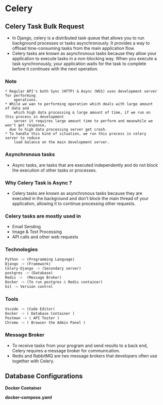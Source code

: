 # Celery

## Celery Task Bulk Request

- In Django, celery is a distributed task queue that allows you to run background processes or tasks asynchronously. It provides a way to offload time-consuming tasks from the main application flow.
- Celery tasks are known as asynchronous tasks because they allow your application to execute tasks in a non-blocking way. When you execute a task synchronously, your application waits for the task to complete before it continues with the next operation.

### Note

```
* Regular API's both Sync (HTTP) & Async (WSS) uses development server for performing
	operations. 
* While we wan to performing operation which deals with large amount of data and
	which high data processing & large amount of time, if we run on this process in development
	server it requires large amount time to perform and meanwhile we won't get response,
  due to high data processing server get crash.
* To handle this kind of situation, we run this process in celery server to reduce 
	load balance on the main development server.
```

### Asynchronous tasks

- Async tasks, are tasks that are executed independently and do not block the execution of other tasks or processes.

### Why Celery Task is Async ?

- Celery tasks are known as asynchronous tasks because they are executed in the background and don't block the main thread of your application, allowing it to continue processing other requests.

### Celery tasks are mostly used in

- Email Sending
- Image & Text Processing
- API calls and other web requests

### Technologies

```python
Python -> (Programming Language)
Django -> (Framework)
Celery-Django -> (Secondary server)
postgres -> (Database)
Redis ->  (Message Broker)
Docker -> (To run postgres & Redis container)
Git -> Version control
```

### Tools

```python
Vscode -> (Code Editor)
Docker -> ( Database Container ) 
Postman -> ( API Tester )
Chrome -> ( Browser the Admin Panel )
```

### Message Broker

- To receive tasks from your program and send results to a back end, Celery requires a message broker for communication.
- Redis and RabbitMQ are two message brokers that developers often use together with Celery.

## Database Configurations

**Docker Container**

**docker-compose.yaml**